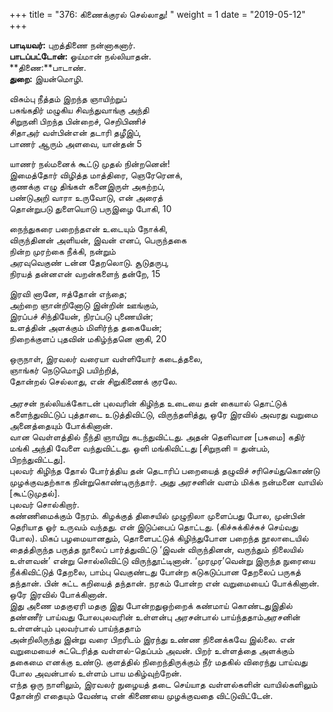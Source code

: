 ﻿+++
title = "376: கிணைக்குரல் செல்லாது!  "
weight = 1
date = "2019-05-12"
+++

**பாடியவர்:** புறத்திணை நன்னாகனார்.  
**பாடப்பட்டோன்:** ஓய்மான் நல்லியாதன்.  
**திணை:**பாடாண்.  
**துறை:** இயன்மொழி.  
  
விசும்பு நீத்தம் இறந்த ஞாயிற்றுப்  
பசுங்கதிர் மழுகிய சிவந்துவாங்கு அந்தி  
சிறுநனி பிறந்த பின்றைச், செறிபிணிச்  
சிதாஅர் வள்பின்என் தடாரி தழீஇப்,  
பாணர் ஆரும் அளவை, யான்தன் 5  
  
யாணர் நல்மனைக் கூட்டு முதல் நின்றனென்!  
இமைத்தோர் விழித்த மாத்திரை, ஞெரேரெனக்,  
குணக்கு எழு திங்கள் கனைஇருள் அகற்றப்,  
பண்டுஅறி வாரா உருவோடு, என் அரைத்  
தொன்றுபடு துளையொடு பருஇழை போகி, 10  
  
நைந்துகரை பறைந்தஎன் உடையும் நோக்கி,  
விருந்தினன் அளியன், இவன் எனப், பெருந்தகை  
நின்ற முரற்கை நீக்கி, நன்றும்  
அரவுவெகுண் டன்ன தேறலொடு. சூடுதருபு,  
நிரயத் தன்னஎன் வறன்களைந் தன்றே, 15  
  
இரவி னானே, ஈத்தோன் எந்தை;  
அற்றை ஞான்றினோடு இன்றின் ஊங்கும்,  
இரப்பச் சிந்தியேன், நிரப்படு புணையின்;  
உளத்தின் அளக்கும் மிளிர்ந்த தகையேன்;  
நிறைக்குளப் புதவின் மகிழ்ந்தனெ னாகி, 20  
  
ஒருநாள், இரவலர் வரையா வள்ளியோர் கடைத்தலை,  
ஞாங்கர் நெடுமொழி பயிற்றித்,  
தோன்றல் செல்லாது, என் சிறுகிணைக் குரலே.  
   
அரசன் நல்லியக்கோடன் புலவரின் கிழிந்த உடையை தன் கையால் தொட்டுக் களைந்துவிட்டுப் புத்தாடை உடுத்திவிட்டு, விருந்தளித்து, ஒரே இரவில் அவரது வறுமை அனைத்தையும் போக்கினான்.  
வான வெள்ளத்தில் நீந்தி ஞாயிறு கடந்துவிட்டது. அதன் தெளிவான [பசுமை] கதிர் மங்கி அந்தி வேளை வந்துவிட்டது. ஒளி மங்கிவிட்டது [சிறுநனி = துன்பம், பிறந்துவிட்டது].  
புலவர் கிழிந்த தோல் போர்த்திய தன் தெடாரிப் பறையைத் தழுவிச் சரிசெய்துகொண்டு முழக்குவதற்காக நின்றுகொண்டிருந்தார். அது அரசனின் வளம் மிக்க நன்மனை வாயில் [கூட்டுமுதல்].  
புலவர் சொல்கிறார்.  
கண்ணிமைக்கும் நேரம். கிழக்குத் திசையில் முழுநிலா முளைப்பது போல, முன்பின் தெரியாத ஓர் உருவம் வந்தது. என் இடுப்பைப் தொட்டது. (கிச்சுக்கிச்சுச் செய்வது போல). மிகப் பழமையானதும், தொளைபட்டுக் கிழிந்துபோன பறைந்த நூலாடையில் தைத்திருந்த பருத்த நூலைப் பார்த்துவிட்டு ‘இவன் விருந்தினன், வருந்தும் நிலையில் உள்ளவன்’ என்று சொல்லிவிட்டு விருந்தூட்டினான். ‘முரமுர’வென்று இருந்த நுரையை நீக்கிவிட்டுத் தேறலை, பாம்பு வெகுண்டது போன்ற கடுகடுப்பான தேறலைப் பருகத் தந்தான். பின் சுட்ட கறியைத் தந்தான். நரகம் போன்ற என் வறுமையைப் போக்கினான். ஒரே இரவில் போக்கினான்.  
இது அணை மதகுஏரி மதகு இது போன்றதுஒற்றைக் கண்மாய் கொண்டதுஇதில் தண்ணீர் பாய்வது போலபுலவரின் உள்ளன்பு அரசன்பால் பாய்ந்ததாம்அரசனின் உள்ளன்பும் புலவர்பால் பாய்ந்ததாம்  
அன்றிலிருந்து இன்று வரை பிறரிடம் இரந்து உண்ண நினைக்கவே இல்லை. என் வறுமையைச் சுட்டெரித்த வள்ளல்-தெப்பம் அவன். பிறர் உள்ளத்தை அளக்கும் தகைமை எனக்கு உண்டு. குளத்தில் நிறைந்திருக்கும் நீர் மதகில் விரைந்து பாய்வது போல அவன்பால் உள்ளம் பாய மகிழ்வுற்றேன்.  
எந்த ஒரு நாளிலும், இரவலர் நுழையத் தடை செய்யாத வள்ளல்களின் வாயில்களிலும் தோன்றி எதையும் வேண்டி என் கிணையை முழக்குவதை விட்டுவிட்டேன்.  
